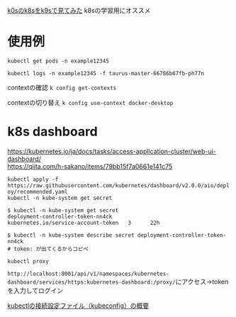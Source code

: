 [k0sのk8sをk9sで見てみた](https://tech.drecom.co.jp/ac2020-k0sk8sk9s/)
k8sの学習用にオススメ

# 使用例
`kubectl get pods -n example12345`

`kubectl logs -n example12345 -f taurus-master-66786b67fb-ph77n`

contextの確認
`k config get-contexts`

contextの切り替え
`k config use-context docker-desktop`

# k8s dashboard

https://kubernetes.io/ja/docs/tasks/access-application-cluster/web-ui-dashboard/  
https://qiita.com/h-sakano/items/79bb15f7a0661e141c75

`kubectl apply -f https://raw.githubusercontent.com/kubernetes/dashboard/v2.0.0/aio/deploy/recommended.yaml`  
`kubectl -n kube-system get secret`  

```
$ kubectl -n kube-system get secret
deployment-controller-token-nn4ck                kubernetes.io/service-account-token   3      22h

$ kubectl -n kube-system describe secret deployment-controller-token-nn4ck
# token: が出てくるからコピペ
```

`kubectl proxy`

`http://localhost:8001/api/v1/namespaces/kubernetes-dashboard/services/https:kubernetes-dashboard:/proxy/`にアクセス→tokenを入力してログイン

[kubectlの接続設定ファイル（kubeconfig）の概要](https://qiita.com/immrshc/items/91208a9b30e701d1e7f2)

